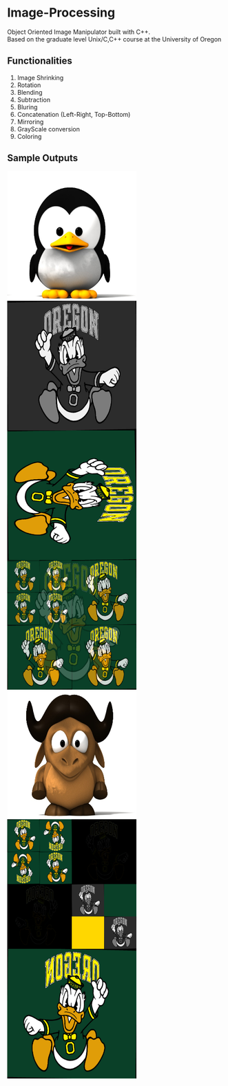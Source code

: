 # Image-Processing
Object Oriented Image Manipulator built with C++. <br>
Based on the graduate level Unix/C,C++ course at the University of Oregon


## Functionalities
1. Image Shrinking <br>
2. Rotation <br>
3. Blending <br>
4. Subtraction <br>
5. Bluring <br>
6. Concatenation (Left-Right, Top-Bottom) <br>
7. Mirroring <br>
8. GrayScale conversion <br>
9. Coloring <br>


## Sample Outputs
<a href="url"><img src="https://github.com/aobaruwa/Image-Processing/blob/main/images/tux.png" align="left" height="300" width="300" ></a>


<a href="url"><img src="https://github.com/aobaruwa/Image-Processing/blob/main/images/grayscale.png" align="left" height="300" width="300" ></a>


<a href="url"><img src="https://github.com/aobaruwa/Image-Processing/blob/main/images/rotate.png" align="left" height="300" width="300" ></a>


<a href="url"><img src="https://github.com/aobaruwa/Image-Processing/blob/main/images/blend.png" align="left" height="300" width="300" ></a>


<a href="url"><img src="https://github.com/aobaruwa/Image-Processing/blob/main/images/gnu.png" align="left" height="300" width="300" ></a>


<a href="url"><img src="https://github.com/aobaruwa/Image-Processing/blob/main/images/out.png" align="left" height="300" width="300" ></a>


<a href="url"><img src="https://github.com/aobaruwa/Image-Processing/blob/main/images/mirror.png" align="left" height="300" width="300" ></a>
